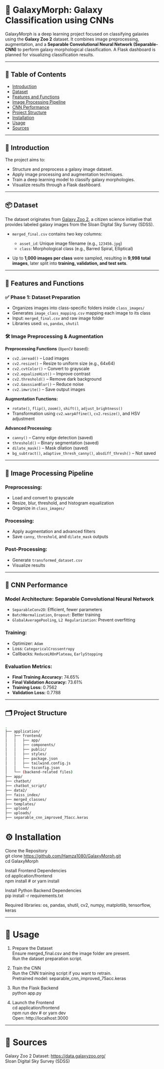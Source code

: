 # 🌌 GalaxyMorph: Galaxy Classification using CNNs

GalaxyMorph is a deep learning project focused on classifying galaxies using the **Galaxy Zoo 2** dataset. It combines image preprocessing, augmentation, and a **Separable Convolutional Neural Network (Separable-CNN)** to perform galaxy morphological classification. A Flask dashboard is planned for visualizing classification results.

---

## 📁 Table of Contents

- [Introduction](#introduction)  
- [Dataset](#dataset)  
- [Features and Functions](#features-and-functions)  
- [Image Processing Pipeline](#image-processing-pipeline)  
- [CNN Performance](#cnn-performance)  
- [Project Structure](#project-structure)  
- [Installation](#installation)  
- [Usage](#usage)  
- [Sources](#sources)  

---

## 🚀 Introduction

The project aims to:

- Structure and preprocess a galaxy image dataset.
- Apply image processing and augmentation techniques.
- Train a deep learning model to classify galaxy morphologies.
- Visualize results through a Flask dashboard.

---

## 📦 Dataset

The dataset originates from [Galaxy Zoo 2](https://data.galaxyzoo.org/), a citizen science initiative that provides labeled galaxy images from the Sloan Digital Sky Survey (SDSS).

- `merged_final.csv` contains two key columns:
  - `asset_id`: Unique image filename (e.g., `123456.jpg`)
  - `class`: Morphological class (e.g., Barred Spiral, Elliptical)

- Up to **1,000 images per class** were sampled, resulting in **9,998 total images**, later split into **training, validation, and test sets**.

---

## 🧠 Features and Functions

### ✅ Phase 1: Dataset Preparation

- Organizes images into class-specific folders inside `class_images/`
- Generates `image_class_mapping.csv` mapping each image to its class
- Input: `merged_final.csv` and raw image folder
- Libraries used: `os`, `pandas`, `shutil`

### 🛠️ Image Preprocessing & Augmentation

**Preprocessing Functions** (`OpenCV` based):

- `cv2.imread()` – Load images
- `cv2.resize()` – Resize to uniform size (e.g., 64x64)
- `cv2.cvtColor()` – Convert to grayscale
- `cv2.equalizeHist()` – Improve contrast
- `cv2.threshold()` – Remove dark background
- `cv2.GaussianBlur()` – Reduce noise
- `cv2.imwrite()` – Save output images

**Augmentation Functions:**

- `rotate()`, `flip()`, `zoom()`, `shift()`, `adjust_brightness()`  
- Transformation using `cv2.warpAffine()`, `cv2.resize()`, and HSV adjustment

**Advanced Processing:**

- `canny()` – Canny edge detection (saved)
- `threshold()` – Binary segmentation (saved)
- `dilate_mask()` – Mask dilation (saved)
- `bg_subtract()`, `adaptive_thresh_canny()`, `absdiff_thresh()` – Not saved

---

## 🧪 Image Processing Pipeline

### Preprocessing:

- Load and convert to grayscale
- Resize, blur, threshold, and histogram equalization
- Organize in `class_images/`

### Processing:

- Apply augmentation and advanced filters
- Save `canny`, `threshold`, and `dilate_mask` outputs

### Post-Processing:

- Generate `transformed_dataset.csv`
- Visualize results

---

## 🤖 CNN Performance

### Model Architecture: Separable Convolutional Neural Network

- `SeparableConv2D`: Efficient, fewer parameters
- `BatchNormalization`, `Dropout`: Better training
- `GlobalAveragePooling`, `L2 Regularization`: Prevent overfitting

### Training:

- Optimizer: `Adam`
- Loss: `CategoricalCrossentropy`
- Callbacks: `ReduceLROnPlateau`, `EarlyStopping`

### Evaluation Metrics:

- **Final Training Accuracy:** 74.65%
- **Final Validation Accuracy:** 73.61%
- **Training Loss:** 0.7562
- **Validation Loss:** 0.7788

---

## 🗂 Project Structure

```bash
.
├── application/
│   ├── frontend/
│   │   ├── app/
│   │   ├── components/
│   │   ├── public/
│   │   ├── styles/
│   │   ├── package.json
│   │   ├── tailwind.config.js
│   │   └── tsconfig.json
│   └── (backend-related files)
├── app/
├── chatbot/
├── chatbot_script/
├── data2/
├── faiss_index/
├── merged_classes/
├── templates/
├── upload/
├── uploads/
├── separable_cnn_improved_75acc.keras

```
# ⚙️ Installation

Clone the Repository  
git clone https://github.com/Hamza1080/GalaxyMorph.git  
cd GalaxyMorph  

Install Frontend Dependencies  
cd application/frontend  
npm install  # or yarn install  

Install Python Backend Dependencies  
pip install -r requirements.txt  

Required libraries: os, pandas, shutil, cv2, numpy, matplotlib, tensorflow, keras

---

# 🚦 Usage

1. Prepare the Dataset  
Ensure merged_final.csv and the image folder are present.  
Run the dataset preparation script.

2. Train the CNN  
Run the CNN training script if you want to retrain.  
Pretrained model: separable_cnn_improved_75acc.keras

3. Run the Flask Backend  
python app.py

4. Launch the Frontend  
cd application/frontend  
npm run dev  # or yarn dev  
Open: http://localhost:3000

---

# 🔗 Sources

Galaxy Zoo 2 Dataset: https://data.galaxyzoo.org/  
Sloan Digital Sky Survey (SDSS)

